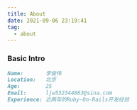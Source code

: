 ```yaml
---
title: About
date: 2021-09-06 23:19:41
tag:
  - about
---
```


### Basic Intro

```markdown
Name:       李俊伟
Location:   北京
Age:        25
Email:      ljw532344863@sina.com
Experience: 近两年的Ruby-On-Rails开发经验
```
